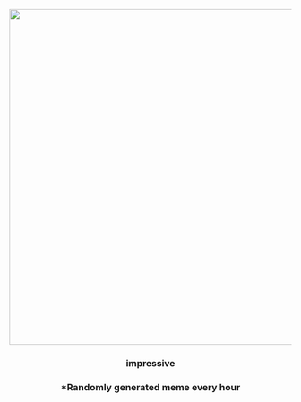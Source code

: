 <p align="center">
        <img src="https://i.redd.it/r9gu3wxk5gw81.jpg" width="600" height="600">
        </p>
        <h3 align="center">impressive</h3>
        <h3 align="center">*Randomly generated meme every hour</h3>
    